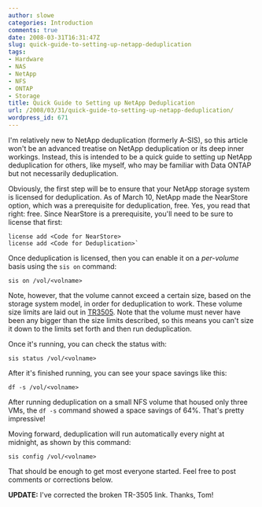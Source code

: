 ```yaml
---
author: slowe
categories: Introduction
comments: true
date: 2008-03-31T16:31:47Z
slug: quick-guide-to-setting-up-netapp-deduplication
tags:
- Hardware
- NAS
- NetApp
- NFS
- ONTAP
- Storage
title: Quick Guide to Setting up NetApp Deduplication
url: /2008/03/31/quick-guide-to-setting-up-netapp-deduplication/
wordpress_id: 671
---
```


I'm relatively new to NetApp deduplication (formerly A-SIS), so this article won't be an advanced treatise on NetApp deduplication or its deep inner workings. Instead, this is intended to be a quick guide to setting up NetApp deduplication for others, like myself, who may be familiar with Data ONTAP but not necessarily deduplication.

Obviously, the first step will be to ensure that your NetApp storage system is licensed for deduplication. As of March 10, NetApp made the NearStore option, which was a prerequisite for deduplication, free. Yes, you read that right: free. Since NearStore is a prerequisite, you'll need to be sure to license that first:

	license add <Code for NearStore>  
	license add <Code for Deduplication>`

Once deduplication is licensed, then you can enable it on a _per-volume_ basis using the `sis on` command:

	sis on /vol/<volname>

Note, however, that the volume cannot exceed a certain size, based on the storage system model, in order for deduplication to work. These volume size limits are laid out in [TR3505](http://media.netapp.com/documents/tr-3505.pdf). Note that the volume must never have been any bigger than the size limits described, so this means you can't size it down to the limits set forth and then run deduplication.

Once it's running, you can check the status with:

	sis status /vol/<volname>

After it's finished running, you can see your space savings like this:

	df -s /vol/<volname>

After running deduplication on a small NFS volume that housed only three VMs, the `df -s` command showed a space savings of 64%. That's pretty impressive!

Moving forward, deduplication will run automatically every night at midnight, as shown by this command:

	sis config /vol/<volname>

That should be enough to get most everyone started. Feel free to post comments or corrections below.

**UPDATE:** I've corrected the broken TR-3505 link. Thanks, Tom!
